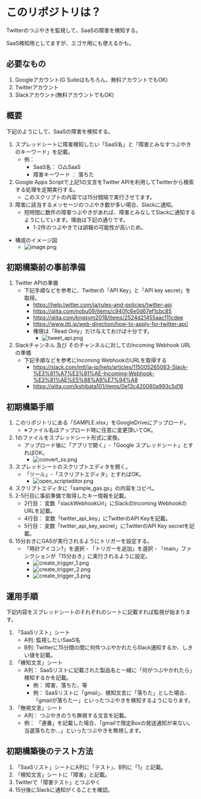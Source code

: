 # このリポジトリは？

Twitterのつぶやきを監視して、SaaSの障害を検知する。  

SaaS検知用としてますが、エゴサ用にも使えるかも。

## 必要なもの

1. Googleアカウント(G Suiteはもちろん、無料アカウントでもOK)
2. Twitterアカウント
3. Slackアカウント(無料アカウントでもOK)

## 概要

下記のようにして、SaaSの障害を検知する。

1. スプレッドシートに障害検知したい「SaaS名」と「障害とみなすつぶやきのキーワード」を記載。
   - 例：
      - SaaS名： ○△SaaS
      - 障害キーワード ： 落ちた
2. Google Apps Scriptで上記1の文言をTwitter APIを利用してTwitterから検索する処理を定期実行する。
   - このスクリプトの内容では15分間隔で実行させてます。
3. 障害に該当するメッセージのつぶやき数が多い場合、Slackに通知。
   - 短時間に数件の障害つぶやきがあれば、障害とみなしてSlackに通知するようにしています。理由は下記の通りです。
      - 1-2件のつぶやきでは誤報の可能性が高いため。

- 構成のイメージ図
   - ![image.png](./img/image.png)

## 初期構築前の事前準備

1. Twitter APIの準備
   - 下記手順などを参考に、Twitterの「API Key」と「API key secret」を取得。
     - https://help.twitter.com/ja/rules-and-policies/twitter-api
     - https://qiita.com/nobu09/items/c940fc6e0d67ef1cbc85
     - https://qiita.com/kngsym2018/items/2524d21455aac111cdee
     - https://www.itti.jp/web-direction/how-to-apply-for-twitter-api/
     - 権限は「Read Only」だけ与えておけば十分です。
        - ![tweet_api.png](./img/tweet_api.png)
2. Slackチャンネル 及び そのチャンネルに対してのIncoming Webhook URLの準備
   - 下記手順などを参考にIncoming WebhookのURLを取得する
     - https://slack.com/intl/ja-jp/help/articles/115005265063-Slack-%E3%81%A7%E3%81%AE-Incoming-Webhook-%E3%81%AE%E5%88%A9%E7%94%A8
     - https://qiita.com/kshibata101/items/0e13c420080a993c5d16

## 初期構築手順

1. このリポジトリにある「SAMPLE.xlsx」をGoogleDriveにアップロード。
   - ※ファイル名はアップロード時に任意に変更頂いてOK。
2. 1のファイルをスプレッドシート形式に変換。
   - アップロード後に「アプリで開く」-「Google スプレッドシート」とすればOK。
      - ![convert_ss.png](./img/convert_ss.png)
3. スプレッドシートのスクリプトエディタを開く。
   - 「ツール」-「スクリプトエディタ」とすればOK。
      - ![open_scripteditor.png](./img/open_scripteditor.png)
4. スクリプトエディタに「sample_gas.gs」の内容をコピペ。
5. 2-5行目に事前準備で取得したキー情報を記載。
   - 2行目： 変数「slackWebhookUrl」にSlackのIncoming WebhookのURLを記載。
   - 4行目： 変数「twitter_api_key」にTwitterのAPI Keyを記載。
   - 5行目： 変数「twitter_api_key_secret」にTwitterのAPI Key secretを記載。
5. 15分おきにGASが実行されるようにトリガーを設定する。
   - 「時計アイコン?」を選択 - 「トリガーを追加」を選択 - 「main」ファンクションが「15分おき」に実行されるように設定。
      - ![create_trigger_1.png](./img/create_trigger_1.png)
      - ![create_trigger_2.png](./img/create_trigger_2.png)
      - ![create_trigger_3.png](./img/create_trigger_3.png)

## 運用手順

下記内容をスプレッドシートのそれぞれのシートに記載すれば監視が始まります。

1. 「SaaSリスト」シート
   - A列: 監視したいSaaS名
   - B列: Twitterに15分間の間に何件つぶやかれたらSlack通知するか、しきい値を記載。
2. 「検知文言」シート
   - A列： SaaSリストに記載された製品名と一緒に「何がつぶやかれたら」検知するかを記載。
      - 例： 障害、落ちた、等
      - 例： SaaSリストに「gmail」、検知文言に「落ちた」とした場合、「gmailが落ちたー」といったつぶやきを検知するようになります。
3. 「無視文言」シート
   - A列： つぶやきのうち無視する文言を記載。
   - 例： 「連番」を記載した場合、「gmailで限定Boxの発送通知が来ない。当選落ちたか...」といったつぶやきを無視します。

## 初期構築後のテスト方法

1. 「SaaSリスト」シートにA列に「テスト」、B列に「1」と記載。
2. 「検知文言」シートに「障害」と記載。
3. Twitterで「障害テスト」とつぶやく
4. 15分後にSlackに通知がくることを確認。
